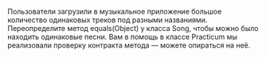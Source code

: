 Пользователи загрузили в музыкальное приложение большое количество одинаковых треков под разными названиями. Переопределите метод equals(Object) у класса Song, чтобы можно было находить одинаковые песни. Вам в помощь в классе Practicum мы реализовали проверку контракта метода — можете опираться на неё.